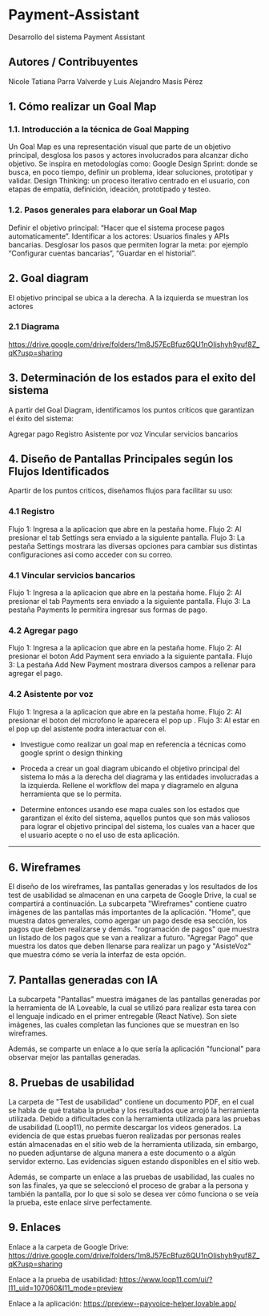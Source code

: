 # Payment-Assistant
Desarrollo del sistema Payment Assistant

## Autores / Contribuyentes
Nicole Tatiana Parra Valverde y Luis Alejandro Masís Pérez 


## 1. Cómo realizar un Goal Map

### 1.1. Introducción a la técnica de Goal Mapping
Un Goal Map es una representación visual que parte de un objetivo principal, desglosa los pasos y actores involucrados para alcanzar dicho objetivo. Se inspira en metodologías como:
Google Design Sprint: donde se busca, en poco tiempo, definir un problema, idear soluciones, prototipar y validar.
Design Thinking: un proceso iterativo centrado en el usuario, con etapas de empatía, definición, ideación, prototipado y testeo.

### 1.2. Pasos generales para elaborar un Goal Map
Definir el objetivo principal: “Hacer que el sistema procese pagos automaticamente”.
Identificar a los actores: Usuarios finales y APIs bancarias.
Desglosar los pasos que permiten lograr la meta: por ejemplo “Configurar cuentas bancarias”, “Guardar en el historial”.

## 2. Goal diagram

El objetivo principal se ubica a la derecha.
A la izquierda se muestran los actores

### 2.1 Diagrama

https://drive.google.com/drive/folders/1m8J57EcBfuz6QU1nOIishyh9yuf8Z_qK?usp=sharing

## 3. Determinación de los estados  para el exito del sistema

A partir del Goal Diagram, identificamos los puntos críticos que garantizan el éxito del sistema:

Agregar pago
Registro
Asistente por voz
Vincular servicios bancarios


## 4. Diseño de Pantallas Principales según los Flujos Identificados

Apartir de los puntos criticos, diseñamos flujos para facilitar su uso:

### 4.1 Registro

Flujo 1: Ingresa a la aplicacion que abre en la pestaña home.
Flujo 2: Al presionar el tab Settings sera enviado a la siguiente pantalla.
Flujo 3: La pestaña Settings mostrara las diversas opciones para cambiar sus distintas configuraciones asi como acceder con su correo.

### 4.1 Vincular servicios bancarios
Flujo 1: Ingresa a la aplicacion que abre en la pestaña home.
Flujo 2: Al presionar el tab Payments sera enviado a la siguiente pantalla.
Flujo 3: La pestaña Payments le permitira ingresar sus formas de pago.

### 4.2 Agregar pago
Flujo 1: Ingresa a la aplicacion que abre en la pestaña home.
Flujo 2: Al presionar el boton Add Payment sera enviado a la siguiente pantalla.
Flujo 3: La pestaña Add New Payment mostrara diversos campos a rellenar para agregar el pago.

### 4.2 Asistente por voz
Flujo 1: Ingresa a la aplicacion que abre en la pestaña home.
Flujo 2: Al presionar el boton del microfono le aparecera el pop up .
Flujo 3: Al estar en el pop up del asistente podra interactuar con el.










- Investigue como realizar un goal map en referencia a técnicas como google sprint o design thinking

- Proceda a crear un goal diagram ubicando el objetivo principal del sistema lo más a la derecha del diagrama y las entidades involucradas a la izquierda. Rellene el workflow del mapa y diagramelo en alguna herramienta que se lo permita.

- Determine entonces usando ese mapa cuales son los estados que garantizan el éxito del sistema, aquellos puntos que son más valiosos para lograr el objetivo principal del sistema, los cuales van a hacer que el usuario acepte o no el uso de esta aplicación.
_________________________________________________
## 6. Wireframes
El diseño de los wireframes, las pantallas generadas y los resultados de los test de usabilidad se almacenan en una carpeta de Google Drive, la cual se compartirá a continuación. La subcarpeta "Wireframes" contiene cuatro imágenes de las pantallas más importantes de la aplicación. "Home", que muestra datos generales, como agergar un pago desde esa sección, los pagos que deben realizarse y demás. "rogramación de pagos" que muestra un listado de los pagos que se van a realizar a futuro. "Agregar Pago" que muestra los datos que deben llenarse para realizar un pago y "AsisteVoz" que muestra cómo se vería la interfaz de esta opción.

## 7. Pantallas generadas con IA
La subcarpeta "Pantallas" muestra imáganes de las pantallas generadas por la herramienta de IA Loveable, la cual se utilizó para realizar esta tarea con el lenguaje indicado en el primer entregable (React Native). Son siete imágenes, las cuales completan las funciones que se muestran en lso wireframes.

Además, se comparte un enlace a lo que sería la aplicación "funcional" para observar mejor las pantallas generadas.

## 8. Pruebas de usabilidad
La carpeta de "Test de usabilidad" contiene un documento PDF, en el cual se habla de qué trataba la prueba y los resultados que arrojó la herramienta utilizada. Debido a dificultades con la herramienta utilizada para las pruebas de usabilidad (Loop11), no permite descargar los videos generados. La evidencia de que estas pruebas fueron realizadas por personas reales están almacenadas en el sitio web de la herramienta utilizada, sin embargo, no pueden adjuntarse de alguna manera a este documento o a algún servidor externo. Las evidencias siguen estando disponibles en el sitio web.

Además, se comparte un enlace a las pruebas de usabilidad, las cuales no son las finales, ya que se seleccionó el proceso de grabar a la persona y también la pantalla, por lo que si solo se desea ver cómo funciona o se veía la prueba, este enlace sirve perfectamente.

## 9. Enlaces
Enlace a la carpeta de Google Drive:
https://drive.google.com/drive/folders/1m8J57EcBfuz6QU1nOIishyh9yuf8Z_qK?usp=sharing

Enlace a la prueba de usabilidad:
https://www.loop11.com/ui/?l11_uid=107060&l11_mode=preview

Enlace a la aplicación:
https://preview--payvoice-helper.lovable.app/
